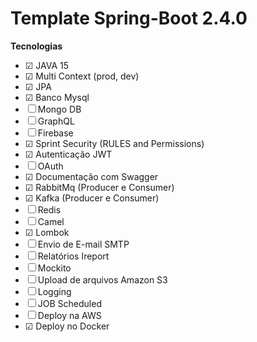 # Template Spring-Boot 2.4.0

**Tecnologias**

- &#9745; JAVA 15
- &#9745; Multi Context (prod, dev) 
- &#9745; JPA
- &#9745; Banco Mysql
- &#9744; Mongo DB
- &#9744; GraphQL
- &#9744; Firebase
- &#9745; Sprint Security (RULES and Permissions)
- &#9745; Autenticação JWT
- &#9744; OAuth
- &#9745; Documentação com Swagger
- &#9745; RabbitMq (Producer e Consumer)
- &#9745; Kafka (Producer e Consumer)
- &#9744; Redis
- &#9744; Camel
- &#9745; Lombok
- &#9744; Envio de E-mail SMTP
- &#9744; Relatórios Ireport
- &#9744; Mockito
- &#9744; Upload de arquivos Amazon S3
- &#9744; Logging
- &#9744; JOB Scheduled
- &#9744; Deploy na AWS
- &#9745; Deploy no Docker
